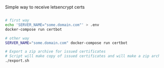 Simple way to receive letsencrypt certs

```bash

# first way
echo 'SERVER_NAME="some.domain.com"' > .env
docker-compose run certbot

# other way
SERVER_NAME="some.domain.com" docker-compose run certbot

# Export a zip archive for issued certificates
# Script will make copy of issued certificates and will make a zip archive ./certs/export.zip
./export.sh

```


